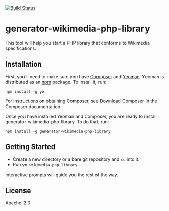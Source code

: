 [![Build Status](https://travis-ci.org/wikimedia/generator-wikimedia-php-library.svg?branch=master)](https://travis-ci.org/wikimedia/generator-wikimedia-php-library)

# generator-wikimedia-php-library

This tool will help you start a PHP library that conforms to Wikimedia
specifications.

## Installation

First, you'll need to make sure you have [Composer](https://getcomposer.org/)
and [Yeoman](http://yeoman.io/). Yeoman is distributed as an
[npm](https://npmjs.org/) package. To install it, run:


```
npm install -g yo
```

For instructions on obtaining Composer, see [Download
Composer](https://getcomposer.org/download/) in the Composer documentation.

Once you have installed Yeoman and Composer, you are ready to install
generator-wikimedia-php-library. To do that, run:

```
npm install -g generator-wikimedia-php-library
```

## Getting Started

* Create a new directory or a bare git repository and `cd` into it.
* Run `yo wikimedia-php-library`.

Interactive prompts will guide you the rest of the way.

## License

Apache-2.0
